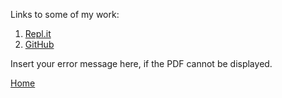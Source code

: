 Links to some of my work:

1. [Repl.it](https://replit.com/@WyattGeorge)
2. [GitHub](https://github.com/wyattg71/)


<div class = "margin: 10px auto 20px;display:block;">
    <object  width="650" height="500" type="application/pdf" data="Resume_Wyatt_George.pdf?#zoom=85&scrollbar=0&toolbar=0&navpanes=0">
        <p>Insert your error message here, if the PDF cannot be displayed.</p>
    </object>
</div>

[Home](/)
